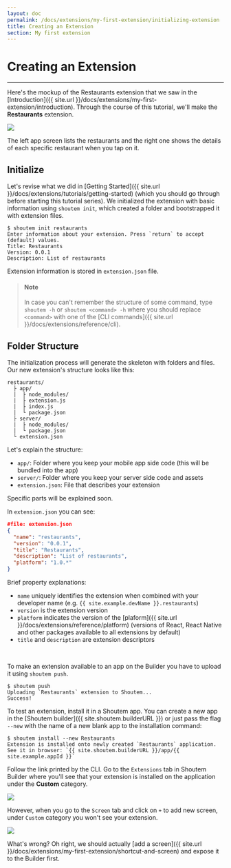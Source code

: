 ```yaml
---
layout: doc
permalink: /docs/extensions/my-first-extension/initializing-extension
title: Creating an Extension
section: My first extension
---
```


# Creating an Extension
<hr />

Here's the mockup of the Restaurants extension that we saw in the [Introduction]({{ site.url }}/docs/extensions/my-first-extension/introduction). Through the course of this tutorial, we'll make the **Restaurants** extension.


<p class="image">
<img src='{{ site.url }}/img/my-first-extension/extension-preview.jpg'/>
</p>

The left app screen lists the restaurants and the right one shows the details of each specific restaurant when you tap on it.

## Initialize

Let's revise what we did in [Getting Started]({{ site.url }}/docs/extensions/tutorials/getting-started) (which you should go through before starting this tutorial series). We initialized the extension with basic information using `shoutem init`, which created a folder and bootstrapped it with extension files.

```ShellSession
$ shoutem init restaurants
Enter information about your extension. Press `return` to accept (default) values.
Title: Restaurants
Version: 0.0.1
Description: List of restaurants
```

Extension information is stored in `extension.json` file.

> #### Note
> In case you can't remember the structure of some command, type `shoutem -h` or `shoutem <command> -h` where you should replace `<command>` with one of the [CLI commands]({{ site.url }}/docs/extensions/reference/cli).

## Folder Structure
The initialization process will generate the skeleton with folders and files. Our new extension's structure looks like this:

```
restaurants/
  ├ app/
  |  ├ node_modules/
  |  ├ extension.js
  |  ├ index.js
  |  └ package.json
  ├ server/
  |  ├ node_modules/
  |  └ package.json
  └ extension.json
```

Let's explain the structure:

- `app/`: Folder where you keep your mobile app side code (this will be bundled into the app)
- `server/`: Folder where you keep your server side code and assets
- `extension.json`: File that describes your extension

Specific parts will be explained soon.

In `extension.json` you can see:

```JSON
#file: extension.json
{
  "name": "restaurants",
  "version": "0.0.1",
  "title": "Restaurants",
  "description": "List of restaurants",
  "platform": "1.0.*"
}
```

Brief property explanations:

- `name` uniquely identifies the extension when combined with your developer name (e.g. `{{ site.example.devName }}.restaurants`)
- `version` is the extension version
- `platform` indicates the version of the [plaform]({{ site.url }}/docs/extensions/reference/platform) (versions of React, React Native and other packages available to all extensions by default)
- `title` and `description` are extension descriptors

<br />

To make an extension available to an app on the Builder you have to upload it using `shoutem push`.

```ShellSession
$ shoutem push
Uploading `Restaurants` extension to Shoutem...
Success!
```

To test an extension, install it in a Shoutem app. You can create a new app in the [Shoutem builder]({{ site.shoutem.builderURL }}) or just pass the flag `--new`  with the name of a new blank app to the installation command:

```ShellSession
$ shoutem install --new Restaurants
Extension is installed onto newly created `Restaurants` application.
See it in browser: `{{ site.shoutem.builderURL }}/app/{{ site.example.appId }}`
```

Follow the link printed by the CLI. Go to the `Extensions` tab in Shoutem Builder where you'll see that your extension is installed on the application under the **Custom** category.

<p class="image">
<img src='{{ site.url }}/img/my-first-extension/extension-tab-extension.png'/>
</p>

However, when you go to the `Screen` tab and click on `+` to add new screen, under `Custom` category you won't see your extension.

<p class="image">
<img src='{{ site.url }}/img/my-first-extension/add-content-no-extension.png'/>
</p>

What's wrong? Oh right, we should actually [add a screen]({{ site.url }}/docs/extensions/my-first-extension/shortcut-and-screen) and expose it to the Builder first.
